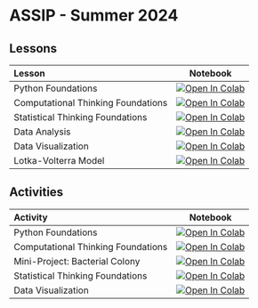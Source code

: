 # ASSIP - Summer 2024


## Lessons

| Lesson                             | Notebook             |
| :-------------------------------- | :-------------------: |
| Python Foundations | [![Open In Colab](https://colab.research.google.com/assets/colab-badge.svg)](https://colab.research.google.com/github/aoguedao/gmu-assip-2024/blob/main/lessons/python_foundations.ipynb) |
| Computational Thinking Foundations | [![Open In Colab](https://colab.research.google.com/assets/colab-badge.svg)](https://colab.research.google.com/github/aoguedao/gmu-assip-2024/blob/main/lessons/computational_thinking_foundations.ipynb) |
| Statistical Thinking Foundations | [![Open In Colab](https://colab.research.google.com/assets/colab-badge.svg)](https://colab.research.google.com/github/aoguedao/gmu-assip-2024/blob/main/lessons/statistical_thinking_foundations.ipynb) |
| Data Analysis | [![Open In Colab](https://colab.research.google.com/assets/colab-badge.svg)](https://colab.research.google.com/github/aoguedao/gmu-assip-2024/blob/main/lessons/data_analysis.ipynb) |
| Data Visualization | [![Open In Colab](https://colab.research.google.com/assets/colab-badge.svg)](https://colab.research.google.com/github/aoguedao/gmu-assip-2024/blob/main/lessons/data_visualization.ipynb) |
| Lotka-Volterra Model | [![Open In Colab](https://colab.research.google.com/assets/colab-badge.svg)](https://colab.research.google.com/github/aoguedao/gmu-assip-2024/blob/main/lessons/lotka-volterra.ipynb) |



## Activities

| Activity                             | Notebook             |
| :-------------------------------- | :-------------------: |
| Python Foundations | [![Open In Colab](https://colab.research.google.com/assets/colab-badge.svg)](https://colab.research.google.com/github/aoguedao/gmu-assip-2024/blob/main/labs/lab_python_foundations.ipynb) |
| Computational Thinking Foundations | [![Open In Colab](https://colab.research.google.com/assets/colab-badge.svg)](https://colab.research.google.com/github/aoguedao/gmu-assip-2024/blob/main/labs/lab_computational_thinking_foundations.ipynb) |
| Mini-Project: Bacterial Colony | [![Open In Colab](https://colab.research.google.com/assets/colab-badge.svg)](https://colab.research.google.com/github/aoguedao/gmu-assip-2024/blob/main/labs/lab_area_bacterial_colony.ipynb) |
| Statistical Thinking Foundations | [![Open In Colab](https://colab.research.google.com/assets/colab-badge.svg)](https://colab.research.google.com/github/aoguedao/gmu-assip-2024/blob/main/labs/lab_statistical_thinking_foundations.ipynb) |
| Data Visualization | [![Open In Colab](https://colab.research.google.com/assets/colab-badge.svg)](https://colab.research.google.com/github/aoguedao/gmu-assip-2024/blob/main/labs/lab_data_visualization.ipynb) |